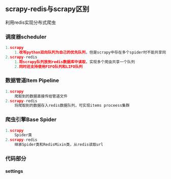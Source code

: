 ## scrapy-redis与scrapy区别

利用redis实现分布式爬虫

### 调度器scheduler

```python
1.scrapy
	1.改写python双向队列为自己的优先队列，但是scrapy中存在多个spider时不能共享同一个带爬队列
2.scrapy-redis
	1.将scrapy队列放到redis数据库中读取，实现多个爬虫共享一个队列
    2.同时还支持使用FIFO队列和LIFO队列
```

### 数据管道Item Pipeline

```python
1.scrapy
	爬取到的数据直接传给管道文件
2.scrapy-redis
	将爬取到的数据存入redis数据队列，可实现items proceess集群
```

### 爬虫引擎Base Spider

```python
1.scrapy
	Spider类
2.scrapy-redis
	继承Spider类和RedisMixin类，从redis读取url
```

### 代码部分

#### settings



